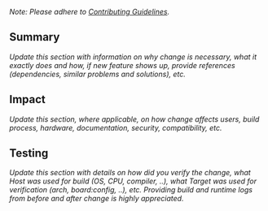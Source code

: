 *Note: Please adhere to [Contributing Guidelines](../CONTRIBUTING.md).*

## Summary

*Update this section with information on why change is necessary,
 what it exactly does and how, if new feature shows up, provide
 references (dependencies, similar problems and solutions), etc.*

## Impact

*Update this section, where applicable, on how change affects users,
 build process, hardware, documentation, security, compatibility, etc.*

## Testing

*Update this section with details on how did you verify the change,
 what Host was used for build (OS, CPU, compiler, ..), what Target was
 used for verification (arch, board:config, ..), etc. Providing build
 and runtime logs from before and after change is highly appreciated.*


